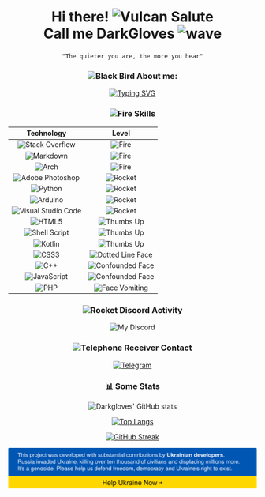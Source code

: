 <div align=center>

# Hi there! <img src="https://raw.githubusercontent.com/Tarikul-Islam-Anik/Animated-Fluent-Emojis/master/Emojis/Hand%20gestures/Vulcan%20Salute.png" alt="Vulcan Salute" width="35"/> <br> Call me DarkGloves  <img src="https://cdn3.emoji.gg/emojis/7830-felix-acidcat.gif" alt="wave" width="35"/>

`"The quieter you are, the more you hear"`  
### <img src="https://raw.githubusercontent.com/Tarikul-Islam-Anik/Animated-Fluent-Emojis/master/Emojis/Animals/Black%20Bird.png" alt="Black Bird" width="25" height="25" /> About me:  

[![Typing SVG](https://readme-typing-svg.herokuapp.com?font=Fira+Code&pause=1000&center=true&vCenter=true&width=435&lines=%F0%9F%90%8D+Python+developer;+%F0%9F%92%BB+Learning+HTML%2C+CSS%2C+JS+and+C%2B%2B;%F0%9F%90%A7+Bash+scripting;%F0%9F%93%A6HackTheBox+User;%F0%9F%96%8C%EF%B8%8F+Graphic+designer;%F0%9F%8E%B6+Pianist;%E2%99%9F+Chess+player)](https://git.io/typing-svg)

### <img src="https://raw.githubusercontent.com/Tarikul-Islam-Anik/Animated-Fluent-Emojis/master/Emojis/Travel%20and%20places/Fire.png" alt="Fire" width="25" height="25" /> Skills

|Technology|Level|
|:--------:|:---:|
|![Stack Overflow](https://img.shields.io/badge/-Copy_Paste-FE7A16?style=for-the-badge&logo=stackoverflow&logoColor=white)|<img src="https://raw.githubusercontent.com/Tarikul-Islam-Anik/Animated-Fluent-Emojis/master/Emojis/Travel%20and%20places/Fire.png" alt="Fire" width="25" height="25" />|
|![Markdown](https://img.shields.io/badge/markdown-%23000000.svg?style=for-the-badge&logo=markdown&logoColor=white)|<img src="https://raw.githubusercontent.com/Tarikul-Islam-Anik/Animated-Fluent-Emojis/master/Emojis/Travel%20and%20places/Fire.png" alt="Fire" width="25" height="25" />|
|![Arch](https://img.shields.io/badge/Arch%20Linux-1793D1?logo=arch-linux&logoColor=fff&style=for-the-badge)|<img src="https://raw.githubusercontent.com/Tarikul-Islam-Anik/Animated-Fluent-Emojis/master/Emojis/Travel%20and%20places/Fire.png" alt="Fire" width="25" height="25" />|
|![Adobe Photoshop](https://img.shields.io/badge/adobe%20photoshop-%2331A8FF.svg?style=for-the-badge&logo=adobe%20photoshop&logoColor=white)|<img src="https://raw.githubusercontent.com/Tarikul-Islam-Anik/Animated-Fluent-Emojis/master/Emojis/Travel%20and%20places/Rocket.png" alt="Rocket" width="25" height="25" />|
|![Python](https://img.shields.io/badge/python-3670A0?style=for-the-badge&logo=python&logoColor=ffdd54)|<img src="https://raw.githubusercontent.com/Tarikul-Islam-Anik/Animated-Fluent-Emojis/master/Emojis/Travel%20and%20places/Rocket.png" alt="Rocket" width="25" height="25" />|
|![Arduino](https://img.shields.io/badge/-Arduino-00979D?style=for-the-badge&logo=Arduino&logoColor=white)|<img src="https://raw.githubusercontent.com/Tarikul-Islam-Anik/Animated-Fluent-Emojis/master/Emojis/Travel%20and%20places/Rocket.png" alt="Rocket" width="25" height="25" />|
|![Visual Studio Code](https://img.shields.io/badge/Visual%20Studio%20Code-0078d7.svg?style=for-the-badge&logo=visual-studio-code&logoColor=white)|<img src="https://raw.githubusercontent.com/Tarikul-Islam-Anik/Animated-Fluent-Emojis/master/Emojis/Travel%20and%20places/Rocket.png" alt="Rocket" width="25" height="25" />|
|![HTML5](https://img.shields.io/badge/html5-%23E34F26.svg?style=for-the-badge&logo=html5&logoColor=white)|<img src="https://raw.githubusercontent.com/Tarikul-Islam-Anik/Animated-Fluent-Emojis/master/Emojis/Hand%20gestures/Thumbs%20Up.png" alt="Thumbs Up" width="25" height="25" />|
|![Shell Script](https://img.shields.io/badge/shell_script-%23121011.svg?style=for-the-badge&logo=gnu-bash&logoColor=white)|<img src="https://raw.githubusercontent.com/Tarikul-Islam-Anik/Animated-Fluent-Emojis/master/Emojis/Hand%20gestures/Thumbs%20Up.png" alt="Thumbs Up" width="25" height="25" />|
|![Kotlin](https://img.shields.io/badge/kotlin-%237F52FF.svg?style=for-the-badge&logo=kotlin&logoColor=white)|<img src="https://raw.githubusercontent.com/Tarikul-Islam-Anik/Animated-Fluent-Emojis/master/Emojis/Hand%20gestures/Thumbs%20Up.png" alt="Thumbs Up" width="25" height="25" />|
|![CSS3](https://img.shields.io/badge/css3-%231572B6.svg?style=for-the-badge&logo=css3&logoColor=white)|<img src="https://raw.githubusercontent.com/Tarikul-Islam-Anik/Animated-Fluent-Emojis/master/Emojis/Smilies/Dotted%20Line%20Face.png" alt="Dotted Line Face" width="25" height="25" />|
|![C++](https://img.shields.io/badge/c++-%2300599C.svg?style=for-the-badge&logo=c%2B%2B&logoColor=white)|<img src="https://raw.githubusercontent.com/Tarikul-Islam-Anik/Animated-Fluent-Emojis/master/Emojis/Smilies/Confounded%20Face.png" alt="Confounded Face" width="25" height="25" />|
|![JavaScript](https://img.shields.io/badge/javascript-%23323330.svg?style=for-the-badge&logo=javascript&logoColor=%23F7DF1)|<img src="https://raw.githubusercontent.com/Tarikul-Islam-Anik/Animated-Fluent-Emojis/master/Emojis/Smilies/Confounded%20Face.png" alt="Confounded Face" width="25" height="25" />|
|![PHP](https://img.shields.io/badge/php-%23777BB4.svg?style=for-the-badge&logo=php&logoColor=white)|<img src="https://raw.githubusercontent.com/Tarikul-Islam-Anik/Animated-Fluent-Emojis/master/Emojis/Smilies/Face%20Vomiting.png" alt="Face Vomiting" width="25" height="25" />|



### <img src="https://raw.githubusercontent.com/Tarikul-Islam-Anik/Animated-Fluent-Emojis/master/Emojis/Travel%20and%20places/Rocket.png" alt="Rocket" width="25" height="25" /> Discord Activity
![My Discord](https://discord-readme-badge.vercel.app/api?id=691658639718613044)  

###  <img src="https://raw.githubusercontent.com/Tarikul-Islam-Anik/Animated-Fluent-Emojis/master/Emojis/Objects/Telephone%20Receiver.png" alt="Telephone Receiver" width="25" height="25" />  Contact

[![Telegram](https://img.shields.io/badge/Telegram-2CA5E0?style=for-the-badge&logo=telegram&logoColor=white)](https://t.me/DarkGloves)


### 📊 Some Stats
![Darkgloves' GitHub stats](https://github-readme-stats.vercel.app/api?username=DarkGloves&show_icons=true&theme=transparent)

[![Top Langs](https://github-readme-stats.vercel.app/api/top-langs/?username=DarkGloves)](https://github.com/anuraghazra/github-readme-stats)

[![GitHub Streak](https://streak-stats.demolab.com?user=DarkGloves&theme=transparent)](https://git.io/streak-stats)

[![Help Ukraine](https://raw.githubusercontent.com/vshymanskyy/StandWithUkraine/main/banner.svg)]()


</div>